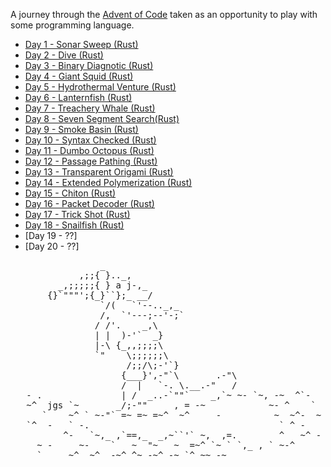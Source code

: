 
A journey through the [Advent of Code](https://adventofcode.com/2021/about) taken as an opportunity to play with some programming language.

- [Day 1 - Sonar Sweep (Rust)](./01_sonar_sweep/README.md)
- [Day 2 - Dive (Rust)](./02_dive/README.md)
- [Day 3 - Binary Diagnotic (Rust)](./03_binary_diagnostic/README.md)
- [Day 4 - Giant Squid (Rust)](./04_giant_squid/README.md)
- [Day 5 - Hydrothermal Venture (Rust)](./05_hydroventure/README.md)
- [Day 6 - Lanternfish (Rust)](./06_lanternfish/README.md)
- [Day 7 - Treachery Whale (Rust)](./07_treachery_whale/README.md)
- [Day 8 - Seven Segment Search(Rust)](./08_seven_segment_search/README.md)
- [Day 9 - Smoke Basin (Rust)](./09_smoke_basin/README.md)
- [Day 10 - Syntax Checked (Rust)](./10_syntax_checker/README.md)
- [Day 11 - Dumbo Octopus (Rust)](./11_dumbo_octopus/README.md)
- [Day 12 - Passage Pathing (Rust)](./12_passage_pathing/README.md)
- [Day 13 - Transparent Origami (Rust)](./13_transparent_origami/README.md)
- [Day 14 - Extended Polymerization (Rust)](./14_extended_polymerization/README.md)
- [Day 15 - Chiton (Rust)](./15_chiton/README.md)
- [Day 16 - Packet Decoder (Rust)](./16_packet_decoder/README.md)
- [Day 17 - Trick Shot (Rust)](./17_trick_shot/README.md)
- [Day 18 - Snailfish (Rust)](./18_snailfish)
- [Day 19 - ??]
- [Day 20 - ??]


<pre>
                 _
             ,;;{ }.._,
         _,;;;;;{ } a j-,_
       {}`"""';{_}``};_ __/
                 `/(   `'--.._,_
                 /,  `'---;--'-;`
                / /'.    _,\
                | |  )-'`  _}
                |-\ {_,,;;;;\
                `"    \;;;;;;\
                      /;;/\;-'`}
                     {___}',-"`\       .-"\
                     /  |   `-. \.__.-"   /
   - .               | /  _..-`""`    _,`~ ~- `~, -~  ^`-
   ~^  jgs `~       _/;-""     , = -~            ~- ^    `
      `    ~^ ` ~-"` =~ =~ =~^  ~^     -          ~  ~^-  ~
   `^  -   ` -.                                    ` ^ -
          ^-   `~,_ ,`==,_  _,~``'` ~,  ,=.        ^   ~^ -
     ~ -     ~-    `   ~  "~   ~  =~^ `~ ` `,_ , ` ~-^
     `     ~^  ~^  -~^ ^~ -~^ -~ `^ ~~ -~
</pre>
